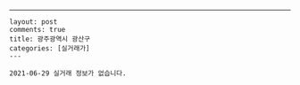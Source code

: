 ---
    layout: post
    comments: true
    title: 광주광역시 광산구
    categories: [실거래가]
    ---

    2021-06-29 실거래 정보가 없습니다.

    
